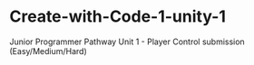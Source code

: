 # Create-with-Code-1-unity-1
Junior Programmer Pathway Unit 1 - Player Control submission (Easy/Medium/Hard)
